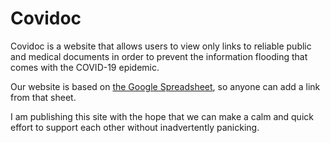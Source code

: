 # Covidoc 

Covidoc is a website that allows users to view only links to reliable public and medical documents in order to prevent the information flooding that comes with the COVID-19 epidemic.

Our website is based on [the Google Spreadsheet](https://docs.google.com/spreadsheets/d/1Ca54x1WzuLqq96VxJ23vdQkHiFty-AE4puu00JZhKto/edit#gid=0), so anyone can add a link from that sheet.

I am publishing this site with the hope that we can make a calm and quick effort to support each other without inadvertently panicking.

